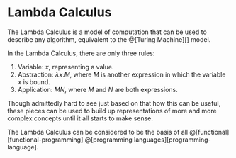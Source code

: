 # Lambda Calculus

The Lambda Calculus is a model of computation that can be used to describe
any algorithm, equivalent to the @[Turing Machine][] model.

In the Lambda Calculus, there are only three rules:
1.  Variable: $x$, representing a value.
2.  Abstraction: $\lambda x.M$, where $M$ is another expression in which the variable $x$ is bound.
3.  Application: $M N$, where $M$ and $N$ are both expressions.

Though admittedly hard to see just based on that how this can be useful, these
pieces can be used to build up representations of more and more complex concepts
until it all starts to make sense.

The Lambda Calculus can be considered to be the basis of all @[functional][functional-programming] 
@[programming languages][programming-language].
